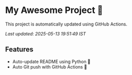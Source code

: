 # My Awesome Project 🚀

This project is automatically updated using GitHub Actions.

_Last updated: 2025-05-13 19:51:49 IST_

## Features
- Auto-update README using Python 🐍
- Auto Git push with GitHub Actions 🤖
